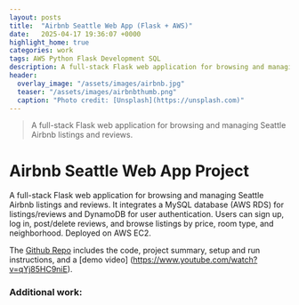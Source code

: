 ```yaml
---
layout: posts
title:  "Airbnb Seattle Web App (Flask + AWS)"
date:   2025-04-17 19:36:07 +0000
highlight_home: true
categories: work
tags: AWS Python Flask Development SQL
description: A full-stack Flask web application for browsing and managing Seattle Airbnb listings and reviews.
header:
  overlay_image: "/assets/images/airbnb.jpg"
  teaser: "/assets/images/airbnbthumb.png"
  caption: "Photo credit: [Unsplash](https://unsplash.com)"
---
```

> A full-stack Flask web application for browsing and managing Seattle Airbnb listings and reviews.

# Airbnb Seattle Web App Project
A full-stack Flask web application for browsing and managing Seattle Airbnb listings and reviews. It integrates a MySQL database (AWS RDS) for listings/reviews and DynamoDB for user authentication. Users can sign up, log in, post/delete reviews, and browse listings by price, room type, and neighborhood. Deployed on AWS EC2.

The [Github Repo](https://github.com/kendallstarcevich/CS178Project1) includes the code, project summary, setup and run instructions, and a [demo video] (https://www.youtube.com/watch?v=qYj85HC9niE).





### Additional work: